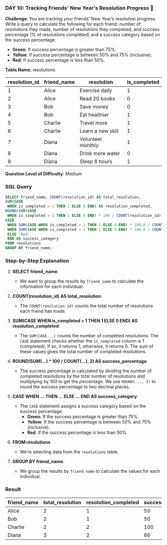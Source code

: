 ### DAY 10: Tracking Friends' New Year's Resolution Progress 🎯

**Challenge**: You are tracking your friends' New Year’s resolution progress. Write a query to calculate the following for each friend: number of resolutions they made, number of resolutions they completed, and success percentage (% of resolutions completed) and a success category based on the success percentage:
- **Green**: If success percentage is greater than 75%.
- **Yellow**: If success percentage is between 50% and 75% (inclusive).
- **Red**: If success percentage is less than 50%.

**Table Name**: resolutions

| resolution_id | friend_name | resolution         | is_completed |
|---------------|-------------|--------------------|--------------|
| 1             | Alice       | Exercise daily     | 1            |
| 2             | Alice       | Read 20 books      | 0            |
| 3             | Bob         | Save money         | 0            |
| 4             | Bob         | Eat healthier      | 1            |
| 5             | Charlie     | Travel more        | 1            |
| 6             | Charlie     | Learn a new skill  | 1            |
| 7             | Diana       | Volunteer monthly  | 1            |
| 8             | Diana       | Drink more water   | 0            |
| 9             | Diana       | Sleep 8 hours      | 1            |

**Question Level of Difficulty**: Medium


### SQL Query

```sql
SELECT friend_name, COUNT(resolution_id) AS total_resolution,
SUM(CASE
 WHEN is_completed = 1 THEN 1 ELSE 0 END) AS resolution_completed,
ROUND(SUM(CASE
 WHEN is_completed = 1 THEN 1 ELSE 0 END) * 100 / COUNT(resolution_id), 2) AS success_percentage,
CASE
 WHEN SUM(CASE WHEN is_completed = 1 THEN 1 ELSE 0 END) * 100.0 / COUNT(resolution_id) > 75 THEN 'Green'
 WHEN SUM(CASE WHEN is_completed = 1 THEN 1 ELSE 0 END) * 100.0 / COUNT(resolution_id) BETWEEN 50 AND 75 THEN 'Yellow'
 ELSE 'Red'
 END AS success_category
FROM resolutions
GROUP BY friend_name;
```



### Step-by-Step Explanation

1. **SELECT friend_name**:
   - We want to group the results by `friend_name` to calculate the information for each individual.
  
2. **COUNT(resolution_id) AS total_resolution**:
   - The `COUNT(resolution_id)` counts the total number of resolutions each friend has made.

3. **SUM(CASE WHEN is_completed = 1 THEN 1 ELSE 0 END) AS resolution_completed**:
   - The `SUM(CASE...)` counts the number of completed resolutions. The `CASE` statement checks whether the `is_completed` column is 1 (completed). If so, it returns 1; otherwise, it returns 0. The sum of these values gives the total number of completed resolutions.

4. **ROUND(SUM(...) * 100 / COUNT(...), 2) AS success_percentage**:
   - The success percentage is calculated by dividing the number of completed resolutions by the total number of resolutions and multiplying by 100 to get the percentage. We use `ROUND(..., 2)` to round the success percentage to two decimal places.

5. **CASE WHEN ... THEN ... ELSE ... END AS success_category**:
   - The `CASE` statement assigns a success category based on the success percentage:
     - **Green**: If the success percentage is greater than 75%.
     - **Yellow**: If the success percentage is between 50% and 75% (inclusive).
     - **Red**: If the success percentage is less than 50%.

6. **FROM resolutions**:
   - We’re selecting data from the `resolutions` table.

7. **GROUP BY friend_name**:
   - We group the results by `friend_name` to calculate the values for each individual.



### Result

| friend_name | total_resolution | resolution_completed | success_percentage | success_category |
|-------------|------------------|----------------------|--------------------|------------------|
| Alice       | 2                | 1                    | 50                 | Yellow           |
| Bob         | 2                | 1                    | 50                 | Yellow           |
| Charlie     | 2                | 2                    | 100                | Green            |
| Diana       | 3                | 2                    | 66                 | Yellow           |
